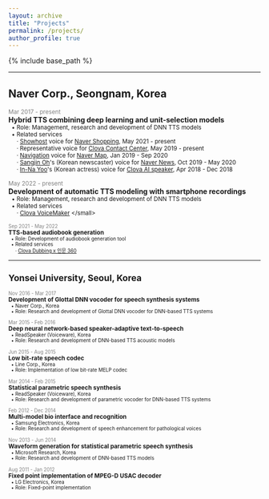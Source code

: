 ```yaml
---
layout: archive
title: "Projects"
permalink: /projects/
author_profile: true
---
```


{% include base_path %}

***
## Naver Corp., Seongnam, Korea

<span style="color:gray"><small>Mar 2017 - present</small></span>  
**Hybrid TTS combining deep learning and unit-selection models**  
<small>
&nbsp;&nbsp;&bull; Role: Management, research and development of DNN TTS models  
&nbsp;&nbsp;&bull; Related services  
&nbsp;&nbsp;&nbsp;&nbsp;&nbsp;&middot; [Showhost](https://view.shoppinglive.naver.com/replays/566360?fm=shoppinglive&sn=home) voice for [Naver Shopping](https://shopping.naver.com/), May 2021 - present  
&nbsp;&nbsp;&nbsp;&nbsp;&nbsp;&middot; Representative voice for [Clova Contact Center](https://clova.ai/aicontactcenter), May 2019 - present  
&nbsp;&nbsp;&nbsp;&nbsp;&nbsp;&middot; [Navigation](https://blog.naver.com/naver_map/222109060982) voice for [Naver Map](https://map.naver.com/), Jan 2019 - Sep 2020  
&nbsp;&nbsp;&nbsp;&nbsp;&nbsp;&middot; [Sangjin Oh](https://blog.naver.com/clova_ai/221981676372)'s (Korean newscaster) voice for [Naver News](https://news.naver.com/), Oct 2019 - May 2020  
&nbsp;&nbsp;&nbsp;&nbsp;&nbsp;&middot; [In-Na Yoo](http://www.ajudaily.com/view/20181130141757396)'s (Korean actress) voice for [Clova AI speaker](https://clova.ai/ko), Apr 2018 - Dec 2018  
</small>

<span style="color:gray"><small>May 2022 - present</small></span>  
**Development of automatic TTS modeling with smartphone recordings**  
<small> 
&nbsp;&nbsp;&bull; Role: Management, research and development of DNN TTS models  
&nbsp;&nbsp;&bull; Related services  
&nbsp;&nbsp;&nbsp;&nbsp;&nbsp;&middot; [Clova VoiceMaker]([https://inmun360.culture.go.kr/content/636.do?mode=view&page=&cid=2372663](https://clovadubbing.naver.com/voicemaker))  
</small>

<span style="color:gray"><small>Sep 2021 - May 2022</small></span>  
**TTS-based audiobook generation**  
<small>
&nbsp;&nbsp;&bull; Role: Development of audiobook generation tool  
&nbsp;&nbsp;&bull; Related services  
&nbsp;&nbsp;&nbsp;&nbsp;&nbsp;&middot; [Clova Dubbing x 인문 360](https://inmun360.culture.go.kr/content/636.do?mode=view&page=&cid=2372663)  
</small>

***
## Yonsei University, Seoul, Korea

<span style="color:gray"><small>Nov 2016 - Mar 2017</small></span>  
**Development of Glottal DNN vocoder for speech synthesis systems**  
<small>
  &nbsp;&nbsp;&bull; Naver Corp., Korea  
  &nbsp;&nbsp;&bull; Role: Research and development of Glottal DNN vocoder for DNN-based TTS systems
</small>

<span style="color:gray"><small>Mar 2015 - Feb 2016</small></span>  
**Deep neural network-based speaker-adaptive text-to-speech**  
<small>
  &nbsp;&nbsp;&bull; ReadSpeaker (Voiceware), Korea  
  &nbsp;&nbsp;&bull; Role: Research and development of DNN-based TTS acoustic models
</small>

<span style="color:gray"><small>Jun 2015 - Aug 2015</small></span>  
**Low bit-rate speech codec**  
<small>
  &nbsp;&nbsp;&bull; Line Corp., Korea  
  &nbsp;&nbsp;&bull; Role: Implementation of low bit-rate MELP codec
</small>

<span style="color:gray"><small>Mar 2014 - Feb 2015</small></span>  
**Statistical parametric speech synthesis**  
<small>
  &nbsp;&nbsp;&bull; ReadSpeaker (Voiceware), Korea  
  &nbsp;&nbsp;&bull; Role: Research and development of parametric vocoder for DNN-based TTS systems
</small>

<span style="color:gray"><small>Feb 2012 - Dec 2014</small></span>  
**Multi-model bio interface and recognition**  
<small>
  &nbsp;&nbsp;&bull; Samsung Electronics, Korea   
  &nbsp;&nbsp;&bull; Role: Research and development of speech enhancement for pathological voices
</small>

<span style="color:gray"><small>Nov 2013 - Jun 2014</small></span>  
**Waveform generation for statistical parametric speech synthesis**  
<small>
  &nbsp;&nbsp;&bull; Microsoft Research, Korea   
  &nbsp;&nbsp;&bull; Role: Research and development of DNN-based TTS models  
</small>

<span style="color:gray"><small>Aug 2011 - Jan 2012</small></span>  
**Fixed point implementation of MPEG-D USAC decoder**   
<small>
  &nbsp;&nbsp;&bull; LG Electronics, Korea  
  &nbsp;&nbsp;&bull; Role: Fixed-point implementation
</small>
